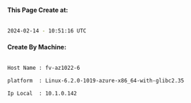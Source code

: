 
   
#### This Page Create at:

```bash

2024-02-14 - 10:51:16 UTC

```

#### Create By Machine:

```bash

Host Name : fv-az1022-6

platform  : Linux-6.2.0-1019-azure-x86_64-with-glibc2.35

Ip Local  : 10.1.0.142

```

